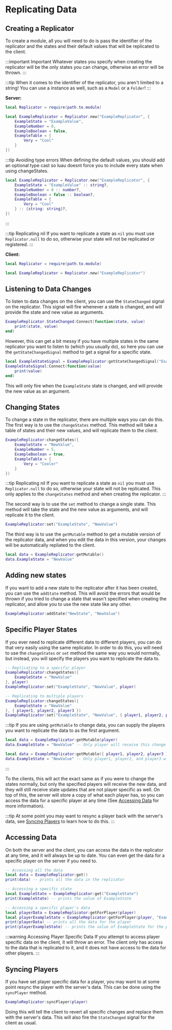 # Replicating Data

## Creating a Replicator

To create a module, all you will need to do is pass the identifier of the replicator and the states and their default values that will be replicated to the client.

:::important Important
Whatever states you specify when creating the replicator will be the only states you can change, otherwise an error will be thrown.
:::

:::tip
When it comes to the identifier of the replicator, you aren't limited to a string! You can use a instance as well, such as a `Model` or a `Folder`!
:::

**Server:**
```lua
local Replicator = require(path.to.module)

local ExampleReplicator = Replicator.new("ExampleReplicator", {
	ExampleState = "ExampleValue",
	ExampleNumber = 0,
	ExampleBoolean = false,
	ExampleTable = {
		Very = "Cool"
	}
})
```

:::tip Avoiding type errors
When defining the default values, you should add an optional type cast so luau doesnt force you to include every state when using changeStates.

```lua
local ExampleReplicator = Replicator.new("ExampleReplicator", {
	ExampleState = "ExampleValue" :: string?,
	ExampleNumber = 0 :: number?,
	ExampleBoolean = false :: boolean?,
	ExampleTable = {
		Very = "Cool"
	} :: {string: string}?,
})
```
:::

:::tip Replicating nil
If you want to replicate a state as `nil` you must use `Replicator.null` to do so, otherwise your state will not be replicated or registered.
:::

**Client:**
```lua
local Replicator = require(path.to.module)

local ExampleReplicator = Replicator.new("ExampleReplicator")
```

## Listening to Data Changes

To listen to data changes on the client, you can use the `StateChanged` signal on the replicator. This signal will fire whenever a state is changed, and will provide the state and new value as arguments.

```lua
ExampleReplicator.StateChanged:Connect(function(state, value)
	print(state, value)
end)
```

However, this can get a bit messy if you have multiple states in the same replicator you want to listen to (which you usually do), so here you can use the `getStateChangedSignal` method to get a signal for a specific state.

```lua
local ExampleStateSignal = ExampleReplicator:getStateChangedSignal("ExampleState")
ExampleStateSignal:Connect(function(value)
	print(value)
end)
```

This will only fire when the `ExampleState` state is changed, and will provide the new value as an argument.

## Changing States

<!-- To change a state in the replicator, you can use the `changeStates` method. This method will take a table of states and their new values, and will replicate them to the client. -->

To change a state in the replicator, there are multiple ways you can do this. The first way is to use the `changeStates` method. This method will take a table of states and their new values, and will replicate them to the client.

```lua
ExampleReplicator:changeStates({
	ExampleState = "NewValue",
	ExampleNumber = 5,
	ExampleBoolean = true,
	ExampleTable = {
		Very = "Cooler"
	}
})
```

:::tip Replicating nil
If you want to replicate a state as `nil` you must use `Replicator.null` to do so, otherwise your state will not be replicated.
This only applies to the `changeStates` method and when creating the replicator.
:::

The second way is to use the `set` method to change a single state. This method will take the state and the new value as arguments, and will replicate it to the client.

```lua
ExampleReplicator:set("ExampleState", "NewValue")
```

The third way is to use the `getMutable` method to get a mutable version of the replicator data, and when you edit the data in this version, your changes will be automatically repliated to the client.

```lua
local data = ExampleReplicator:getMutable()
data.ExampleState = "NewValue"
```

## Adding new states

If you want to add a new state to the replicator after it has been created, you can use the `addState` method. This will avoid the errors that would be thrown if you tried to change a state that wasn't specified when creating the replicator, and allow you to use the new state like any other.

```lua
ExampleReplicator:addState("NewState", "NewValue")
```

## Specific Player States

If you ever need to replicate different data to different players, you can do that very easily using the same replicator.
In order to do this, you will need to use the `changeStates` or `set` method the same way you would normally, but instead, you will specify the players you want to replicate the data to.

```lua
-- Replicating to a specific player
ExampleReplicator:changeStates({
	ExampleState = "NewValue"
}, player)
ExampleReplicator:set("ExampleState", "NewValue", player)

-- Replicating to multiple players
ExampleReplicator:changeStates({
	ExampleState = "NewValue"
}, { player1, player2, player3 })
ExampleReplicator:set("ExampleState", "NewValue", { player1, player2, player3 })
```

:::tip
If you are using `getMutable` to change data, you can supply the players you want to replicate the data to as the first argument.

```lua
local data = ExampleReplicator:getMutable(player)
data.ExampleState = "NewValue" -- Only player will receive this change

local data = ExampleReplicator:getMutable({ player1, player2, player3 })
data.ExampleState = "NewValue" -- Only player1, player2, and player3 will receive this change
```
:::

To the clients, this will act the exact same as if you were to change the states normally, but only the specified players will receive the new data, and they will still receive state updates that are not player specific as well.
On top of this, the server will store a copy of what each player has, so you can access the data for a specific player at any time (See [Accessing Data](#accessing-data) for more information).

:::tip
At some point you may want to resync a player back with the server's data, see [Syncing Players](#syncing-players) to learn how to do this.
:::

## Accessing Data

On both the server and the client, you can access the data in the replicator at any time, and it will always be up to date. You can even get the data for a specific player on the server if you need to.

```lua
-- Accessing all the data
local data = ExampleReplicator:get()
print(data) -- prints all the data in the replicator

-- Accessing a specific state
local ExampleState = ExampleReplicator:get("ExampleState")
print(ExampleState) -- prints the value of ExampleState

-- Accessing a specific player's data
local playerData = ExampleReplicator:getForPlayer(player)
local playerExampleState = ExampleReplicator:getForPlayer(player, "ExampleState")
print(playerData) -- prints all the data for the player
print(playerExampleState) -- prints the value of ExampleState for the player
```

:::warning Accessing Player Specific Data
If you attempt to access player specific data on the client, it will throw an error. The client only has access to the data that is replicated to it, and it does not have access to the data for other players.
:::

## Syncing Players

If you have set player specific data for a player, you may want to at some point resync the player with the server's data. This can be done using the `syncPlayer` method.

```lua
ExampleReplicator:syncPlayer(player)
```

Doing this will tell the client to revert all specific changes and replace them with the server's data. This will also fire the `StateChanged` signal for the client as usual.